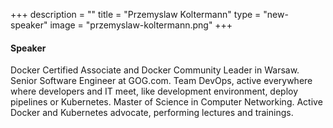 +++
description = ""
title = "Przemyslaw Koltermann"
type = "new-speaker"
image = "przemyslaw-koltermann.png"
+++
#### Speaker

Docker Certified Associate and Docker Community Leader in Warsaw. Senior Software Engineer at GOG.com. Team DevOps, active everywhere where developers and IT meet, like development environment, deploy pipelines or Kubernetes. Master of Science in Computer Networking. Active Docker and Kubernetes advocate, performing lectures and trainings.